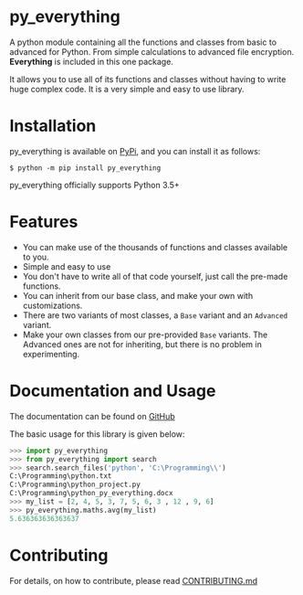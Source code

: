 # py_everything

A python module containing all the functions and classes from basic to advanced for Python. From simple calculations  to advanced file encryption. **Everything** is included in this one package.

It allows you to use all of its functions and classes without having to write huge complex code. It is a very simple and easy to use library. 

# Installation

py_everything is available on [PyPi](https://pypi.org/project/py_everything), and you can install it as follows:

```
$ python -m pip install py_everything
```
py_everything officially supports Python 3.5+

# Features

- You can make use of the thousands of functions and classes available to you.
- Simple and easy to use
- You don't have to write all of that code yourself, just call the pre-made functions.
- You can inherit from our base class, and make your own with customizations.
- There are two variants of most classes, a `Base` variant and an `Advanced` variant.
- Make your own classes from our pre-provided `Base` variants. The Advanced ones are not for inheriting, but there is no problem in experimenting.

# Documentation and Usage

The documentation can be found on [GitHub](https://github.com/play4Tutorials/py_everything/tree/master/docs)


The basic usage for this library is given below:

```python
>>> import py_everything
>>> from py_everything import search
>>> search.search_files('python', 'C:\Programming\\')
C:\Programming\python.txt
C:\Programming\python_project.py
C:\Programming\python_py_everything.docx
>>> my_list = [2, 4, 5, 3, 7, 5, 6, 3 , 12 , 9, 6]
>>> py_everything.maths.avg(my_list)
5.636363636363637
```

# Contributing

For details, on how to contribute, please read [CONTRIBUTING.md](https://github.com/play4Tutorials/py_everything/tree/master/CONTRIBUTING.md)
